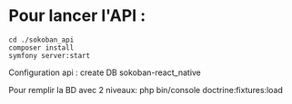 # Pour lancer l'API :
```
cd ./sokoban_api
composer install
symfony server:start
```

Configuration api :
create DB sokoban-react_native

Pour remplir la BD avec 2 niveaux:
php bin/console doctrine:fixtures:load

